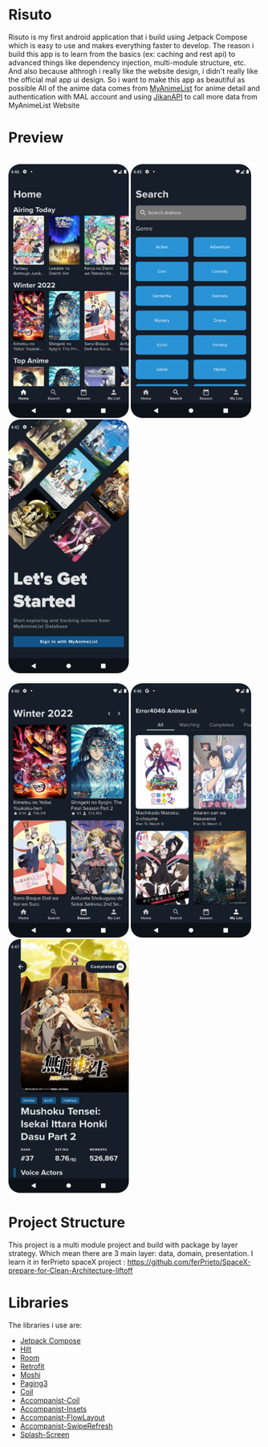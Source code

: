 # Risuto

Risuto is my first android application that i build using Jetpack Compose which is easy to use and makes everything faster to develop.
The reason i build this app is to learn from the basics (ex: caching and rest api) to advanced things like dependency injection, multi-module structure, etc.
And also because althrogh i really like the website design, i didn't really like the official mal app ui design. So i want to make this app as beautiful as possible
All of the anime data comes from [MyAnimeList](https://myanimelist.net/) for anime detail and authentication with MAL account and using [JikanAPI](https://jikan.moe/) to call more data from MyAnimeList Website

# Preview
<br><img src= "readme/home.png" width="240"></img> <img src= "readme/seachhome.png" width="240"></img> <img src= "readme/login.png" width="240"></img> <br>
<br><img src= "readme/season.png" width="240"></img> <img src= "readme/myanime.png" width="240"></img> <img src= "readme/detail.png" width="240"></img> <br>

# Project Structure

This project is a multi module project and build with package by layer strategy. Which mean there are 3 main layer: data, domain, presentation. 
I learn it in ferPrieto spaceX project : https://github.com/ferPrieto/SpaceX-prepare-for-Clean-Architecture-liftoff

# Libraries

The libraries i use are: 
- [Jetpack Compose](https://developer.android.com/jetpack/compose/documentation)                                                                                                    
- [Hilt](https://dagger.dev/hilt/)
- [Room](https://developer.android.com/jetpack/androidx/releases/room?hl=id)
- [Retrofit](https://square.github.io/retrofit/)
- [Moshi](https://github.com/square/moshi)
- [Paging3](https://developer.android.com/jetpack/androidx/releases/paging)
- [Coil](https://coil-kt.github.io/coil/getting_started/)
- [Accompanist-Coil](https://google.github.io/accompanist/coil/)
- [Accompanist-Insets](https://google.github.io/accompanist/insets/)
- [Accompanist-FlowLayout](https://google.github.io/accompanist/flowlayout/)
- [Accompanist-SwipeRefresh](https://google.github.io/accompanist/swiperefresh/)
- [Splash-Screen](https://developer.android.com/guide/topics/ui/splash-screen)
